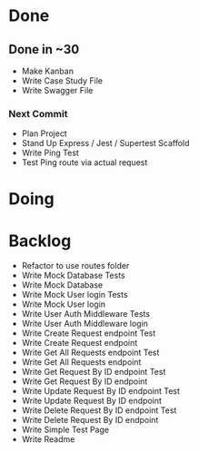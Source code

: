 # Done

## Done in ~30
* Make Kanban
* Write Case Study File
* Write Swagger File

### Next Commit
* Plan Project
* Stand Up Express / Jest / Supertest Scaffold
* Write Ping Test
* Test Ping route via actual request

# Doing

# Backlog
* Refactor to use routes folder
* Write Mock Database Tests
* Write Mock Database
* Write Mock User login Tests
* Write Mock User login
* Write User Auth Middleware Tests
* Write User Auth Middleware login
* Write Create Request endpoint Test
* Write Create Request endpoint
* Write Get All Requests endpoint Test
* Write Get All Requests endpoint
* Write Get Request By ID endpoint Test
* Write Get Request By ID endpoint
* Write Update Request By ID endpoint Test
* Write Update Request By ID endpoint
* Write Delete Request By ID endpoint Test
* Write Delete Request By ID endpoint
* Write Simple Test Page
* Write Readme